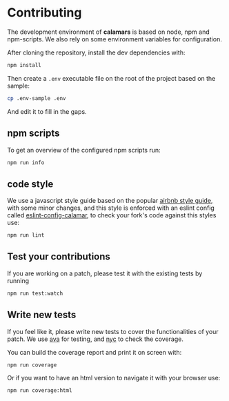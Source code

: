 # Contributing

The development environment of **calamars** is based on node, npm and
npm-scripts. We also rely on some environment variables for configuration.

After cloning the repository, install the dev dependencies with:

```sh
npm install
```

Then create a ```.env``` executable file on the root of the project based on
the sample:

```sh
cp .env-sample .env
```

And edit it to fill in the gaps.

## npm scripts

To get an overview of the configured npm scripts run:

```sh
npm run info
```

## code style

We use a javascript style guide based on the popular
[airbnb style guide][airbnb-style], with some minor changes, and this style
is enforced with an eslint config called [eslint-config-calamar][eslint-config-calamar],
to check your fork's code against this styles use:

```sh
npm run lint
```

## Test your contributions

If you are working on a patch, please test it with the existing tests by running

```sh
npm run test:watch
```

## Write new tests

If you feel like it, please write new tests to cover the functionalities
of your patch. We use [ava][ava] for testing, and [nyc][nyc] to check the
coverage.

You can build the coverage report and print it on screen with:

```sh
npm run coverage
```

Or if you want to have an html version to navigate it with your browser use:

```sh
npm run coverage:html
```


[airbnb-style]: https://github.com/airbnb/javascript
[eslint]: http://eslint.org/
[eslint-config-calamar]: https://www.npmjs.com/package/eslint-config-calamar
[ava]: https://github.com/sindresorhus/ava
[nyc]: https://github.com/bcoe/nyc
